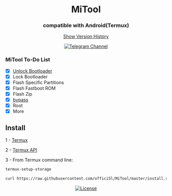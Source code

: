 <div align="center">

# MiTool

### compatible with Android(Termux)

[Show Version History](https://raw.githubusercontent.com/offici5l/MiTool/master/Show-Version-History)


[![Telegram Channel](https://img.shields.io/badge/-telegram-red?color=white&logo=telegram&logoColor=blue)](https://t.me/Offici5l_Channel)

</div>

### MiTool To-Do List

- [x] [Unlock Bootloader](https://github.com/offici5l/MiUnlockTool)
- [x] Lock Bootloader
- [x] Flash Specific Partitions
- [x] Flash Fastboot ROM
- [x] Flash Zip
- [x] [bypass](https://github.com/offici5l/MiBypassTool)
- [x] Root
- [x] More

## Install

1 - [Termux](https://github.com/termux/termux-app/releases/download/v0.118.0/termux-app_v0.118.0+github-debug_universal.apk)

2 - [Termux API](https://github.com/termux/termux-api/releases/download/v0.50.1/termux-api_v0.50.1+github-debug.apk)

3 - From Termux command line:
```bash
termux-setup-storage
```
```bash
curl https://raw.githubusercontent.com/offici5l/MiTool/master/install.sh | bash
```

<div align="center">

[![License](https://img.shields.io/badge/License-Apache_2.0-blue.svg)](./LICENSE)






